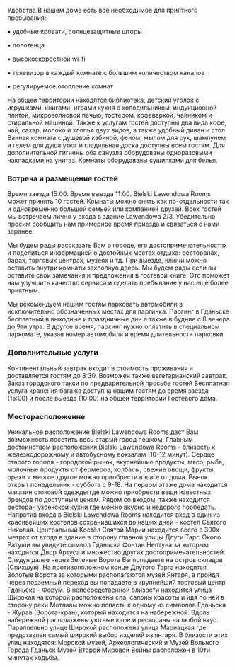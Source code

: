 Удобства.В нашем доме есть все необходимое для приятного пребывания:

• удобные кровати, солнцезащитные шторы

• полотенца

• высокоскоростной wi-fi

• телевизор в каждый комнате с большим количеством каналов

• регулируемое отопление комнат

На общей территории находятся:библиотека, детский уголок с игрушками, книгами, играми кухня с холодильником, индукционной плитой, микроволновой печью, тостером, кофеваркой, чайником и стиральной машиной. Также к услугам гостей доступны два вида кофе, чай, cахар, молоко и хлопья двух видов, а также удобный диван и стол. Ванная комната c душевой кабиной, феном, мылом для рук, шампунем и гелем для душа утюг и гладильная доска доступны всем гостям. Для дополнительной гигиены оба санузла оборудованы одноразовыми накладками на унитаз. Комнаты оборудованы сушилками для белья.

### Встреча и размещение гостей

Время заезда 15:00. Время выезда 11:00. Bielski Lawendowa Rooms может принять 10 гостей. Комнаты можно снять как по-отдельности так и одновременно большой семьей или компанией друзей. Всех гостей мы встречаем лично у входа в здание Lawendowa 2/3. Убедительно просим сообщить нам примерное время приезда и связаться c нами заранее.

Мы будем рады рассказать Вам о городе, его достопримечательностях и поделиться информацией о достойных местах отдыха: ресторанах, барах, торговых центрах, музеях и тд.
При выезде, ключи можно оставить внутри комнаты захлопнув дверь. Мы будем рады если вы оставите свои замечания и предложения в гостевой книге. Это поможет нам улучшить качество сервиса и сделать пребывание у нас еще более приятным.

Мы рекомендуем нашим гостям парковать автомобили в исключительно обозначенных местах для паргинка. Паргинг в Гданьске бесплатный в выходные и праздничные дни а также в будние с 8 вечера до 9ти утра. В другое время, паркинг нужно оплатить в специальном паркомате, указав номер автомобиля и время длительности парковки

### Дополнительные услуги

Континентальный завтрак входит в стоимость проживания и доставляется гостям до 8:30. Возможен также вегетарианский завтрак. Заказ городского такси по предварительной просьбе гостей Бесплатная услуга хранения багажа доступна нашим гостям до время заезда (15:00) и после выезда (10:00) на общей территории Гостевого дома.

### Месторасположение

Уникальное расположение Bielski Lawendowa Rooms даст Вам возможность посетить весь старый город пешком. Главным достоинством расположения Bielski Lawendowa Rooms - близость к железнодорожному и автобусному вокзалам (10-12 минут). Сердце старого города - городской рынок, вкуснейшие продукты, мясо, рыба, молочные продукты от фермеров, колбасы, свежие овощи, фрукты, орехи и многое другое можно приобрести в шаге от дома. Рынок открыт понедельник - суббота с 9-18. На первом этаже дома находится магазин стоковой одежды где можно приобрести вещи известных брендов по доступным ценам. Рядом со входом, также находится ресторан узбекской кухни где можно вкусно и недорого пообедать. Напротив входа в Bielski Lawendowa Rooms находится вход в один из красивейших костелов сохранившихся до наших дней - костел Святого Николая. Центральный Костёл Святой Марии находится всего в 300х метрах от входа в здание в сторону главной улицы Длуги Тарг. Около Ратуши вы увидите символ Гданьска Фонтан Нептуна за которым находится Двор Артуса и множество других достопримечательностей. Следуя далее через Зеленые Ворота Вы попадаете на остров складов (Спихшув). На противоположном конце Длугого Тарга находятся Золотые Ворота за которыми располагаются музей Янтаря, а пройдя через подземный переход вы попадаете в крупнейший торговый центр Гданьска - Форум. В непосредственной близости находится улица Широкая на которой расположены спа, cалоны красоты и идя по ней в сторону реки Мотлавы можно попасть к одному из символов Гданьска - Журав (Ворота-кран), который находится на набережной. Вдоль набережной расположены уютные кафе и рестораны на любой вкус. Параллельно улице Широкой расположена улица Мариацкая где представлен самый широкий выбор изделий из янтаря. В близости этих улиц находятся: Морской музей, Археологический и Музей Вольного Города Гданьск Музей Второй Мировой Войны расположен в 10ти минутах ходьбы.
